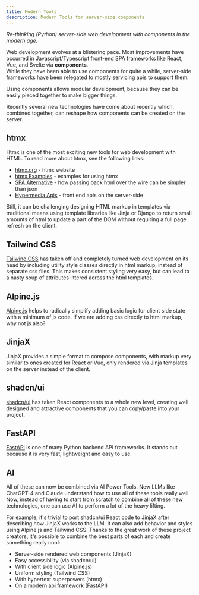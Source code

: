 ```yaml
---
title: Modern Tools
description: Modern Tools for server-side components
---
```


<Prose>

_Re-thinking (Python) server-side web development with components in the modern age._ 

Web development evolves at a blistering pace. Most improvements have occurred in Javascript/Typescript front-end SPA frameworks like React, Vue, and Svelte via **components**.  
While they have been able to use components for quite a while, server-side frameworks have been relegated to mostly servicing apis to support them.

Using components allows modular development, because they can be easily pieced together to make bigger things. 

Recently several new technologies have come about recently which, combined together, can reshape how components can be created on the server.

## htmx

Htmx is one of the most exciting new tools for web development with HTML. To read more about htmx, see the following links:

- [htmx.org](https://htmx.org/) - htmx website
- [htmx Examples](https://htmx.org/examples/) - examples for using htmx 
- [SPA Alternative](https://htmx.org/essays/spa-alternative/) - how passing back html over the wire can be simpler than json
- [Hypermedia Apis](https://htmx.org/essays/hypermedia-apis-vs-data-apis/) - front end apis on the server-side

Still, it can be challenging designing HTML markup in templates via traditional means using template libraries like Jinja or Django to return small amounts of html to update a part of the DOM without requiring a full page refresh on the client.  

## Tailwind CSS

[Tailwind CSS](https://tailwindcss.com/) has taken off and completely turned web development on its head by including utility style classes directly in html markup, instead of separate css files. This makes consistent styling very easy, but can lead to a nasty soup of attributes littered across the html templates.   

## Alpine.js 

[Alpine.js](https://alpinejs.dev/) helps to radically simplify adding basic logic for client side state with a minimum of js code. If we are adding css directly to html markup, why not js also? 

## JinjaX

JinjaX provides a simple format to compose components, with markup very similar to ones created for React or Vue, only rendered via Jinja templates on the server instead of the client.

## shadcn/ui

[shadcn/ui](https://ui.shadcn.com/) has taken React components to a whole new level, creating well designed and attractive components that you can copy/paste into your project. 

## FastAPI

[FastAPI](https://fastapi.tiangolo.com/) is one of many Python backend API frameworks. It stands out because it is very fast, lightweight and easy to use. 


## AI 

All of these can now be combined via AI Power Tools. 
New LLMs like ChatGPT-4 and Claude understand how to use all of these tools really well. 
Now, instead of having to start from scratch to combine all of these new technologies, one can use AI to perform a lot of the heavy lifting.

For example, it's trivial to port shadcn/ui React code to JinjaX after describing how JinjaX works to the LLM. It can also add behavior and styles using Alpine.js and Tailwind CSS. 
Thanks to the great work of these project creators, it's possible to combine the best parts of each and create something really cool:

- Server-side rendered web components (JinjaX)
- Easy accessibility (via shadcn/ui)
- With client side logic (Alpine.js)
- Uniform styling (Tailwind CSS)
- With hypertext superpowers (htmx)
- On a modern api framework (FastAPI)



</Prose>
